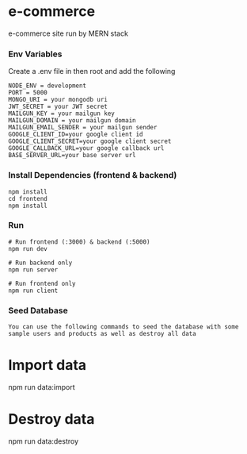 # e-commerce

e-commerce site run by MERN stack

### Env Variables

Create a .env file in then root and add the following

```
NODE_ENV = development
PORT = 5000
MONGO_URI = your mongodb uri
JWT_SECRET = your JWT secret
MAILGUN_KEY = your mailgun key
MAILGUN_DOMAIN = your mailgun domain
MAILGUN_EMAIL_SENDER = your mailgun sender
GOOGLE_CLIENT_ID=your google client id
GOOGLE_CLIENT_SECRET=your google client secret
GOOGLE_CALLBACK_URL=your google callback url
BASE_SERVER_URL=your base server url
```

### Install Dependencies (frontend & backend)

```
npm install
cd frontend
npm install
```

### Run

```
# Run frontend (:3000) & backend (:5000)
npm run dev

# Run backend only
npm run server

# Run frontend only
npm run client
```

### Seed Database

```
You can use the following commands to seed the database with some sample users and products as well as destroy all data

```

# Import data

npm run data:import

# Destroy data

npm run data:destroy
